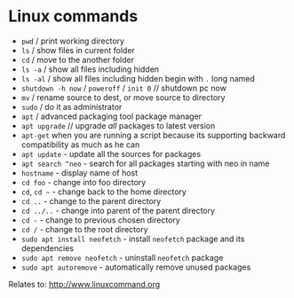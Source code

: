 # Linux commands

* `pwd` / print working directory
* `ls` / show files in current folder
* `cd` / move to the another folder
* `ls -a` / show all files including hidden
* `ls -al` / show all files including hidden begin with `.` long named
* `shutdown -h now` / `poweroff` / `init 0` // shutdown pc now
* `mv` / rename source to dest, or move source to directory
* `sudo` / do it as administrator
* `apt` / advanced packaging tool package manager
* `apt upgrade` // upgrade *all* packages to latest version
* `apt-get` when you are running a script because its supporting backward compatibility as much as he can
* `apt update` - update all the sources for packages
* `apt search ^neo` - search for all packages starting with neo in name
* `hostname` - display name of host
* `cd foo` - change into foo directory
* `cd`, `cd ~` - change back to the home directory
* `cd ..` - change to the parent directory
*  `cd ../..` - change into parent of the parent directory
*  `cd -` - change to previous chosen directory
*  `cd /` - change to the root directory
*  `sudo apt install neofetch` - install `neofetch` package and its dependencies
*  `sudo apt remove neofetch` - uninstall `neofetch` package
*  `sudo apt autoremove` - automatically remove unused packages


Relates to: 
http://www.linuxcommand.org
